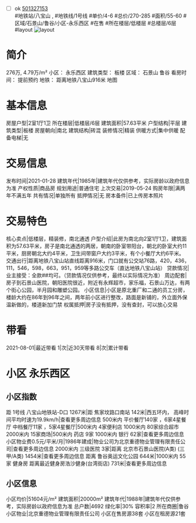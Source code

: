 - [ ] ok [501327153](https://bj.5i5j.com/ershoufang/501327153.html)  
 #地铁站/八宝山 ,  #地铁线/1号线
#单价/4-6 #总价/270-285 #面积/55-60   #区域/石景山/鲁谷/小区-永乐西区 #在售 #所在楼层/低楼层 #总楼层/6层 #layout 
![layout](http://image2a.5i5j.com/bdir/layout/508f832f068e438a93cd8cd3e7f8941d.jpg_P5.jpg) 
# 简介 
 276万,  4.79万/m² 
小区： 永乐西区
建筑类型： 板楼
区域： 石景山 鲁谷
看房时间： 提前预约
地铁： 距离地铁八宝山916米 地图
# 基本信息 
 房屋户型|2室1厅1卫
所在楼层|低楼层/6层
建筑面积|57.63平米
户型结构|平层
建筑类型|板楼
房屋朝向|南北
建筑结构|砖混
装修情况|精装
供暖方式|集中供暖
配备电梯|无
# 交易信息 
 发布时间|2021-01-28
建筑年代|1985年|建筑年代仅供参考，实际房龄以政府信息为准
产权性质|商品房
规划用途|普通住宅
上次交易|2019-05-24
购房年限|满两年不满五年
共有情况|单独所有
抵押情况|无
房本备件|已上传房本照片
# 交易特色 
 核心卖点|低楼层，精装修，南北通透
户型介绍|此房为南北向2室1厅1卫，建筑面积为57.63平米，房子是南北通透的两居，朝南的卧室带阳台，朝北的卧室大约11平米，厨房朝北大约4平米，卫生间带窗户大约3平米，有个小餐厅大约6平米。
交通出行|距离地铁八宝山站直线距离916米，门口就有公交站76路，420，436，111，546，598，663，951，959等多路公交车（直达地铁八宝山站）
贷款情况|业主接受：全款##均可。（贷款情况仅供参考，最终以实际情况为准）
周边配套|房子到石景山医院，朝阳医院很近，附近有永辉超市，家乐福，石景山万达，有两个街心公园，半月园和雕塑公园。
小区信息|小区是原北重厂和二通的员工分房，楼龄大约在86年到96年之间，两年前小区进行整改，路面是新铺的，外立面外保温新做的，楼道新加门禁
权属抵押|房子没有抵押，没有查封，可以放心交易
# 带看 
 2021-08-01|最近带看	 1|次|近30天带看	 8|次|累计带看
# 小区 永乐西区
## 小区指数 
 距 1号线 八宝山地铁站-D口 1267米|距 焦家坟路口南站 142米|西五环内， 高峰时间平均时速为19.9km/h|查看更多周边信息
500米内 平价餐厅140家 ，6家4星餐厅
中档餐厅11家 ，5家4星餐厅|500米内 4家便利店
1000米内 80家综合超市
2000米内 15家商场|500米内 药店 9家
1000米内 银行 62家|查看更多周边信息
小区物业费0.5元/平米/月|1986年建成|物业公司为北京重德物业管理有限责任公司|查看更多周边信息
2000米内 三级医院 3家|距离 北京市石景山医院(A类) (三甲/A类) 1454米|查看更多周边信息
距离 鲁谷奥运文化公园 644米|1000米内 55家 健身房
距离最近健身房浩沙健身(台湾街店) 731米|查看更多周边信息
## 小区信息 
 小区均价|51604元/m²
建筑面积|20000m²
建筑年代|1988年|建筑年代仅供参考，实际房龄以政府信息为准
总户数|4692
绿化率|30%
容积率|2
所在商圈|鲁谷
小区物业|北京重德物业管理有限责任公司
小区在售房源38套
小区在租房源21套
